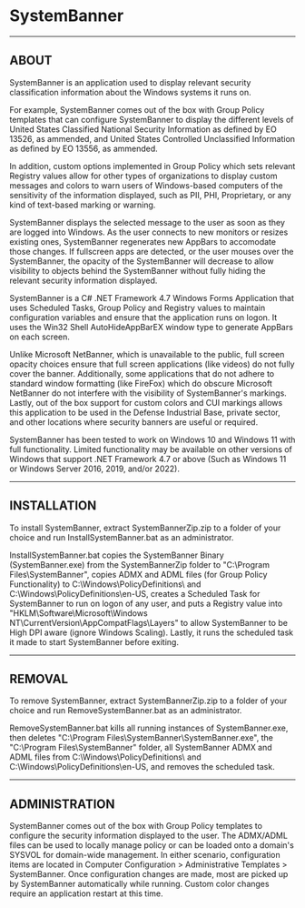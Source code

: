 # SystemBanner

-----
ABOUT
-----

SystemBanner is an application used to display relevant security classification information about the Windows systems it runs on.

For example, SystemBanner comes out of the box with Group Policy templates that can configure SystemBanner to display the different levels of United States Classified National Security Information as defined by EO 13526, as ammended, and United States Controlled Unclassified Information as defined by EO 13556, as ammended.

In addition, custom options implemented in Group Policy which sets relevant Registry values allow for other types of organizations to display custom messages and colors to warn users of Windows-based computers of the sensitivity of the information displayed, such as PII, PHI, Proprietary, or any kind of text-based marking or warning.

SystemBanner displays the selected message to the user as soon as they are logged into Windows. As the user connects to new monitors or resizes existing ones, SystemBanner regenerates new AppBars to accomodate those changes. If fullscreen apps are detected, or the user mouses over the SystemBanner, the opacity of the SystemBanner will decrease to allow visibility to objects behind the SystemBanner without fully hiding the relevant security information displayed. 

SystemBanner is a C# .NET Framework 4.7 Windows Forms Application that uses Scheduled Tasks, Group Policy and Registry values to maintain configuration variables and ensure that the application runs on logon. It uses the Win32 Shell AutoHideAppBarEX window type to generate AppBars on each screen. 

Unlike Microsoft NetBanner, which is unavailable to the public, full screen opacity choices ensure that full screen applications (like videos) do not fully cover the banner. Additionally, some applications that do not adhere to standard window formatting (like FireFox) which do obscure Microsoft NetBanner do not interfere with the visibility of SystemBanner's markings. Lastly, out of the box support for custom colors and CUI markings allows this application to be used in the Defense Industrial Base, private sector, and other locations where security banners are useful or required. 

SystemBanner has been tested to work on Windows 10 and Windows 11 with full functionality. Limited functionality may be available on other versions of Windows that support .NET Framework 4.7 or above (Such as Windows 11 or Windows Server 2016, 2019, and/or 2022).

------------
INSTALLATION
------------

To install SystemBanner, extract SystemBannerZip.zip to a folder of your choice and run InstallSystemBanner.bat as an administrator. 

InstallSystemBanner.bat copies the SystemBanner Binary (SystemBanner.exe) from the SystemBannerZip folder to "C:\Program Files\SystemBanner", copies ADMX and ADML files (for Group Policy Functionality) to C:\Windows\PolicyDefinitions\ and C:\Windows\PolicyDefinitions\en-US\, creates a Scheduled Task for SystemBanner to run on logon of any user, and puts a Registry value into "HKLM\Software\Microsoft\Windows NT\CurrentVersion\AppCompatFlags\Layers" to allow SystemBanner to be High DPI aware (ignore Windows Scaling). Lastly, it runs the scheduled task it made to start SystemBanner before exiting. 

-------
REMOVAL
-------

To remove SystemBanner, extract SystemBannerZip.zip to a folder of your choice and run RemoveSystemBanner.bat as an administrator.

RemoveSystemBanner.bat kills all running instances of SystemBanner.exe, then deletes "C:\Program Files\SystemBanner\SystemBanner.exe", the "C:\Program Files\SystemBanner" folder, all SystemBanner ADMX and ADML files from C:\Windows\PolicyDefinitions\ and C:\Windows\PolicyDefinitions\en-US\, and removes the scheduled task.

--------------
ADMINISTRATION
--------------

SystemBanner comes out of the box with Group Policy templates to configure the security information displayed to the user. The ADMX/ADML files can be used to locally manage policy or can be loaded onto a domain's SYSVOL for domain-wide management. In either scenario, configuration items are located in Computer Configuration > Administrative Templates > SystemBanner. Once configuration changes are made, most are picked up by SystemBanner automatically while running. Custom color changes require an application restart at this time. 
